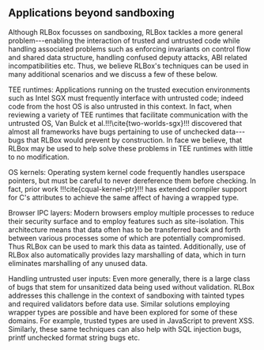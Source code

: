 ## Applications beyond sandboxing

Although RLBox focusses on sandboxing, RLBox tackles a more general
problem---enabling the interaction of trusted and untrusted code while handling
associated problems such as enforcing invariants on control flow and shared data
structure, handling confused deputy attacks, ABI related incompatibilities etc.
Thus, we believe RLBox's techniques can be used in many additional scenarios and
we discuss a few of these below.

TEE runtimes: Applications running on the trusted execution environments such as
Intel SGX must frequently interface with untrusted code; indeed code from the
host OS is also untrusted in this context. In fact, when reviewing a variety of
TEE runtimes that facilitate communication with the untrusted OS, Van Bulck et
al.!!!\cite{two-worlds-sgx}!!! discovered that almost all frameworks have bugs
pertaining to use of unchecked data---bugs that RLBox would prevent by
construction. In face we believe, that RLBox may be used to help solve these
problems in TEE runtimes with little to no modification.

OS kernels: Operating system kernel code frequently handles userspace pointers,
but must be careful to never dereference them before checking. In fact, prior
work !!!cite{cqual-kernel-ptr}!!! has extended compiler support for C's
attributes to achieve the same affect of having a wrapped type.

Browser IPC layers: Modern browsers employ multiple processes to reduce their
security surface and to employ features such as site-isolation. This
architecture means that data often has to be transferred back and forth between
various processes some of which are potentially compromised. Thus RLBox can be
used to mark this data as tainted. Additionally, use of RLBox also automatically
provides lazy marshalling of data, which in turn eliminates marshalling of any
unused data.

Handling untrusted user inputs: Even more generally, there is a large class of
bugs that stem for unsanitized data being used without validation. RLBox
addresses this challenge in the context of sandboxing with tainted types and
required validators before data use. Similar solutions employing wrapper types
are possible and have been explored for some of these domains. For example,
trusted types are used in JavaScript to prevent XSS. Similarly, these same
techniques can also help with SQL injection bugs, printf unchecked format string
bugs etc.


